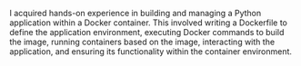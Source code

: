 I acquired hands-on experience in building and managing a Python application within a Docker container. This involved writing a Dockerfile to define the application environment, executing Docker commands to build the image, running containers based on the image, interacting with the application, and ensuring its functionality within the container environment.
